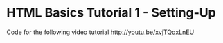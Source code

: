 HTML Basics Tutorial 1 - Setting-Up
===================================

Code for the following video tutorial http://youtu.be/xvjTQqxLnEU
